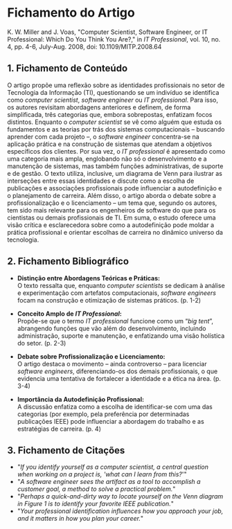 # Fichamento do Artigo

K. W. Miller and J. Voas, "Computer Scientist, Software Engineer, or IT Professional: Which Do You Think You Are?," in *IT Professional*, vol. 10, no. 4, pp. 4-6, July-Aug. 2008, doi: 10.1109/MITP.2008.64

## 1. Fichamento de Conteúdo

O artigo propõe uma reflexão sobre as identidades profissionais no setor de Tecnologia da Informação (TI), questionando se um indivíduo se identifica como *computer scientist*, *software engineer* ou *IT professional*. Para isso, os autores revisitam abordagens anteriores e definem, de forma simplificada, três categorias que, embora sobrepostas, enfatizam focos distintos. Enquanto o *computer scientist* se vê como alguém que estuda os fundamentos e as teorias por trás dos sistemas computacionais – buscando aprender com cada projeto –, o *software engineer* concentra-se na aplicação prática e na construção de sistemas que atendam a objetivos específicos dos clientes. Por sua vez, o *IT professional* é apresentado como uma categoria mais ampla, englobando não só o desenvolvimento e a manutenção de sistemas, mas também funções administrativas, de suporte e de gestão. O texto utiliza, inclusive, um diagrama de Venn para ilustrar as interseções entre essas identidades e discute como a escolha de publicações e associações profissionais pode influenciar a autodefinição e o planejamento de carreira. Além disso, o artigo aborda o debate sobre a profissionalização e o licenciamento – um tema que, segundo os autores, tem sido mais relevante para os engenheiros de software do que para os cientistas ou demais profissionais de TI. Em suma, o estudo oferece uma visão crítica e esclarecedora sobre como a autodefinição pode moldar a prática profissional e orientar escolhas de carreira no dinâmico universo da tecnologia.

## 2. Fichamento Bibliográfico

- **Distinção entre Abordagens Teóricas e Práticas:**  
  O texto ressalta que, enquanto *computer scientists* se dedicam à análise e experimentação com artefatos computacionais, *software engineers* focam na construção e otimização de sistemas práticos. (p. 1-2)

- **Conceito Amplo de *IT Professional*:**  
  Propõe-se que o termo *IT professional* funcione como um “*big tent*”, abrangendo funções que vão além do desenvolvimento, incluindo administração, suporte e manutenção, e enfatizando uma visão holística do setor. (p. 2-3)

- **Debate sobre Profissionalização e Licenciamento:**  
  O artigo destaca o movimento – ainda controverso – para licenciar *software engineers*, diferenciando-os dos demais profissionais, o que evidencia uma tentativa de fortalecer a identidade e a ética na área. (p. 3-4)

- **Importância da Autodefinição Profissional:**  
  A discussão enfatiza como a escolha de identificar-se com uma das categorias (por exemplo, pela preferência por determinadas publicações IEEE) pode influenciar a abordagem do trabalho e as estratégias de carreira. (p. 4)

## 3. Fichamento de Citações

- "*If you identify yourself as a computer scientist, a central question when working on a project is, 'what can I learn from this?*'"  
- "*A software engineer sees the artifact as a tool to accomplish a customer goal, a method to solve a practical problem.*"  
- "*Perhaps a quick-and-dirty way to locate yourself on the Venn diagram in Figure 1 is to identify your favorite IEEE publication.*"  
- "*Your professional identification influences how you approach your job, and it matters in how you plan your career.*"

